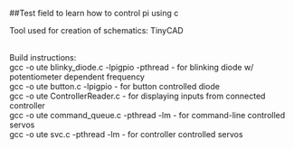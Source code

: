 ##Test field to learn how to control pi using c

Tool used for creation of schematics: TinyCAD<br><br>

Build instructions:<br>
gcc -o ute blinky_diode.c -lpigpio -pthread - for blinking diode w/ potentiometer dependent frequency<br>
gcc -o ute button.c -lpigpio - for button controlled diode<br>
gcc -o ute ControllerReader.c  - for displaying inputs from connected controller<br>
gcc -o ute command_queue.c -pthread -lm - for command-line controlled servos<br>
gcc -o ute svc.c -pthread -lm - for controller controlled servos<br>